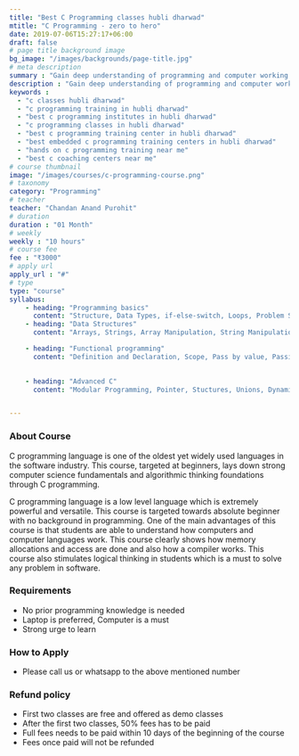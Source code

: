 ```yaml
---
title: "Best C Programming classes hubli dharwad"
mtitle: "C Programming - zero to hero"
date: 2019-07-06T15:27:17+06:00
draft: false
# page title background image
bg_image: "/images/backgrounds/page-title.jpg"
# meta description
summary : "Gain deep understanding of programming and computer working through this beginner C Programming course."
description : "Gain deep understanding of programming and computer working through this beginner C Programming course. This course includes hands-on problem solving, logic building, understanding computer internals, game programming and much more. The only live coding class in Hubli."
keywords : 
  - "c classes hubli dharwad"
  - "c programming training in hubli dharwad"
  - "best c programming institutes in hubli dharwad"
  - "c programming classes in hubli dharwad"
  - "best c programming training center in hubli dharwad"
  - "best embedded c programming training centers in hubli dharwad"
  - "hands on c programming training near me"
  - "best c coaching centers near me"
# course thumbnail
image: "/images/courses/c-programming-course.png"
# taxonomy
category: "Programming"
# teacher
teacher: "Chandan Anand Purohit"
# duration
duration : "01 Month"
# weekly
weekly : "10 hours"
# course fee
fee : "₹3000"
# apply url
apply_url : "#"
# type
type: "course"
syllabus:
    - heading: "Programming basics"
      content: "Structure, Data Types, if-else-switch, Loops, Problem Solving"
    - heading: "Data Structures"
      content: "Arrays, Strings, Array Manipulation, String Manipulation, Problem Solving"

    - heading: "Functional programming"
      content: "Definition and Declaration, Scope, Pass by value, Passing Arrays, Return, Problem Solving, Macros"

    
    - heading: "Advanced C"
      content: "Modular Programming, Pointer, Stuctures, Unions, Dynamic Memory, Double Pointers, File Handling"


---
```



### About Course
C programming language is one of the oldest yet widely used languages in the software industry. This course, targeted at beginners, lays down strong computer science fundamentals and algorithmic thinking foundations through C programming.

C programming language is a low level language which is extremely powerful and versatile. This course is targeted towards absolute beginner with no background in programming. One of the main advantages of this course is that students are able to understand how computers and computer languages work. This course clearly shows how memory allocations and access are done and also how a compiler works. This course also stimulates logical thinking in students which is a must to solve any problem in software.
### Requirements
* No prior programming knowledge is needed
* Laptop is preferred, Computer is a must
* Strong urge to learn 


### How to Apply

* Please call us or whatsapp to the above mentioned number


### Refund policy
* First two classes are free and offered as demo classes
* After the first two classes, 50% fees has to be paid
* Full fees needs to be paid within 10 days of the beginning of the course
* Fees once paid will not be refunded
